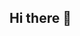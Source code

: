 ## Hi there 👋

<!--
<h1 align="center">Hi 👋, I'm Pasindu Piyumal</h1>
<h3 align="center">I’m a curious learner passionate about statistics, programming, and uncovering insights from data.</h3>

<p align="left"> <img src="https://komarev.com/ghpvc/?username=pasindu-piyumal&label=Profile%20views&color=0e75b6&style=flat" alt="pasindu-piyumal" /> </p>

- 🔭 I’m currently working on **Developing data-driven projects using Python, Pandas, NumPy, and Machine Learning. And web development projects**

- 🌱 I’m currently learning **Data Science(Degree), Python, Java, JavaScript, PHP, MySQL**

- 👯 I’m looking to collaborate on **Open-source data science projects**

- 💬 Ask me about **Python, Data Analysis, Machine Learning and Web development and database integration**

- 📫 How to reach me **(Linkedin)pasindupiyumal23833@gmail.com**

- ⚡ Fun fact **Call me as PAP**

<h3 align="left">Connect with me:</h3>
<p align="left">
<a href="https://linkedin.com/in/pasindu piyumal" target="blank"><img align="center" src="https://raw.githubusercontent.com/rahuldkjain/github-profile-readme-generator/master/src/images/icons/Social/linked-in-alt.svg" alt="pasindu piyumal" height="30" width="40" /></a>
<a href="https://kaggle.com/pasindu piyumal" target="blank"><img align="center" src="https://raw.githubusercontent.com/rahuldkjain/github-profile-readme-generator/master/src/images/icons/Social/kaggle.svg" alt="pasindu piyumal" height="30" width="40" /></a>
</p>

<h3 align="left">Languages and Tools:</h3>
<p align="left"> <a href="https://www.w3schools.com/css/" target="_blank" rel="noreferrer"> <img src="https://raw.githubusercontent.com/devicons/devicon/master/icons/css3/css3-original-wordmark.svg" alt="css3" width="40" height="40"/> </a> <a href="https://git-scm.com/" target="_blank" rel="noreferrer"> <img src="https://www.vectorlogo.zone/logos/git-scm/git-scm-icon.svg" alt="git" width="40" height="40"/> </a> <a href="https://www.w3.org/html/" target="_blank" rel="noreferrer"> <img src="https://raw.githubusercontent.com/devicons/devicon/master/icons/html5/html5-original-wordmark.svg" alt="html5" width="40" height="40"/> </a> <a href="https://www.java.com" target="_blank" rel="noreferrer"> <img src="https://raw.githubusercontent.com/devicons/devicon/master/icons/java/java-original.svg" alt="java" width="40" height="40"/> </a> <a href="https://developer.mozilla.org/en-US/docs/Web/JavaScript" target="_blank" rel="noreferrer"> <img src="https://raw.githubusercontent.com/devicons/devicon/master/icons/javascript/javascript-original.svg" alt="javascript" width="40" height="40"/> </a> <a href="https://www.mysql.com/" target="_blank" rel="noreferrer"> <img src="https://raw.githubusercontent.com/devicons/devicon/master/icons/mysql/mysql-original-wordmark.svg" alt="mysql" width="40" height="40"/> </a> <a href="https://www.php.net" target="_blank" rel="noreferrer"> <img src="https://raw.githubusercontent.com/devicons/devicon/master/icons/php/php-original.svg" alt="php" width="40" height="40"/> </a> <a href="https://www.python.org" target="_blank" rel="noreferrer"> <img src="https://raw.githubusercontent.com/devicons/devicon/master/icons/python/python-original.svg" alt="python" width="40" height="40"/> </a> </p>
